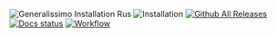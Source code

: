 ![Generalissimo Installation Rus](https://user-images.githubusercontent.com/78301641/111901237-cd809800-8a47-11eb-8fbe-ef6185dfb16c.png)
![Installation](https://user-images.githubusercontent.com/78301641/111901238-d07b8880-8a47-11eb-9ae6-bb09d4061074.png)
[![Github All Releases](https://img.shields.io/github/downloads/Phobos-developers/Phobos/total.svg)](https://github.com/LUNKER88/cc-ra2-Generalissimoo/releases)
[![Docs status](https://readthedocs.org/projects/phobos/badge/?version=latest)](https://phobos.readthedocs.io/en/latest/?badge=latest)
[![Workflow](https://img.shields.io/github/workflow/status/Phobos-developers/Phobos/Nightly%20Build.svg)](https://github.com/Phobos-developers/Phobos/actions)
